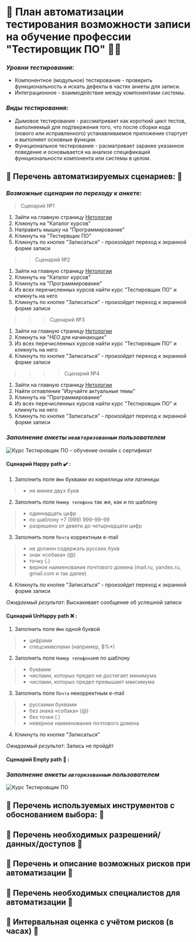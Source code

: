 # :mage: План автоматизации тестирования возможности записи на обучение профессии "Тестировщик ПО" :mage_woman:

### *Уровни тестирования:*

- Компонентное (модульное) тестирование - проверить функциональность и искать дефекты в частях анкеты для записи.
- Интеграционное - взаимодействие между компонентами системы.

### *Виды тестирования:*

- Дымовое тестирование - рассматривает как короткий цикл тестов, выполняемый для подтвержения того, что после сборки кода (нового или исправленного) устанавливаемое приложение стартует и выполняет основные функции.
- Функциональное тестирование - расматривает заранее указанное поведение и основывается на анализе спецификаций функциональности компонента или системы в целом.

## :whale: Перечень автоматизируемых сценариев: :whale2:

### *Возможные сценарии по переходу к анкете:*

> Сценарий №1

1. Зайти на главную страницу [Нетологии](https://netology.ru/)
2. Кликнуть на "Каталог курсов"
3. Направить мышку на "Программирование"
4. Кликнуть на "Тестирвщик ПО"
5. Кликнуть по кнопке "Записаться" - произойдет переход к экранной форме записи

>> Сценарий №2

1. Зайти на главную страницу [Нетологии](https://netology.ru/)
2. Кликнуть на "Каталог курсов"
3. Кликнуть на "Программирование"
4. Из всех перечисленных курсов найти курс "Тестировщик ПО" и кликнуть на него
5. Кликнуть по кнопке "Записаться" - произойдет переход к экранной форме записи

> > > Сценарий №3

1. Зайти на главную страницу [Нетологии](https://netology.ru/)
2. Кликнуть на "_НЕО_ для начинающих"
3. Из всех перечисленных курсов найти курс "Тестировщик ПО" и кликнуть на него
4. Кликнуть по кнопке "Записаться" - произойдет переход к экранной форме записи

> > > > Сценарий №4

1. Зайти на главную страницу [Нетологии](https://netology.ru/)
2. Найти оглавление "Изучайте актуальные темы"
3. Кликнуть на "Программирование"
4. Из всех перечисленных курсов найти курс "Тестировщик ПО" и кликнуть на него
5. Кликнуть по кнопке "Записаться" - произойдет переход к экранной форме записи

### *Заполнение анкеты `неавторизованным` пользователем*

![Курс Тестировщик ПО – обучение онлайн с сертификат](https://user-images.githubusercontent.com/79462466/125447714-84705bd0-8408-4d55-aa71-b4450a7010de.png)

#### Сценарий Happy path :heavy_check_mark: :

1. Заполнить поле `Имя` буквами из кириллицы или латиницы 
> - не менее двух букв
2. Заполнить поле `Номер телефона` так же, как и по шаблону
> - одиннадцать цифр
> - по шаблону +7 (999) 999-99-99
> - разрешено от девяти до четырнадцати цифр 
3. Заполнить поле `Почта` корректным e-mail 
> - не должен содержать русских букв
> - знак «собака» (@)
> - точку (.)
> - верное наименование почтового домена (mail.ru, yandex.ru, gmail.com и так далее)
4. Кликнуть по кнопке "Записаться" - произойдет переход к экранной форме записи

*Ожидаемый результат*: Выскакивает сообщение об успешной записи 

#### Сценарий UnHappy path :x: :

1. Заполнить поле `Имя` одной буквой
> - цифрами
> - спецсимволами (например, $%*)
2. Заполнить поле `Номер телефона`не по шаблону
> - буквами
> - числами, которых предел не достигает минимума
> - числами, которых предел превышает максимума
3. Заполнить поле `Почта` некорректным e-mail
> - русскими буквами 
> - без знака «собака» (@) 
> - без точки (.)
> - неверное наименование почтового домена
4. Кликнуть по кнопке "Записаться" 

*Ожидаемый результат*: Запись не пройдёт

#### Сценарий Empty path :ghost: :

### *Заполнение анкеты `авторизованным` пользователем*

![Курс Тестировщик ПО](https://user-images.githubusercontent.com/79462466/125448173-1f73485c-7e61-4659-a1e1-f2211217b9c7.png)


## :whale: Перечень используемых инструментов с обоснованием выбора: :whale2:

## :whale: Перечень необходимых разрешений/данных/доступов :whale2:

## :whale: Перечень и описание возможных рисков при автоматизации :whale2:

## :whale: Перечень необходимых специалистов для автоматизации :whale2:

## :whale: Интервальная оценка с учётом рисков (в часах) :whale2:
